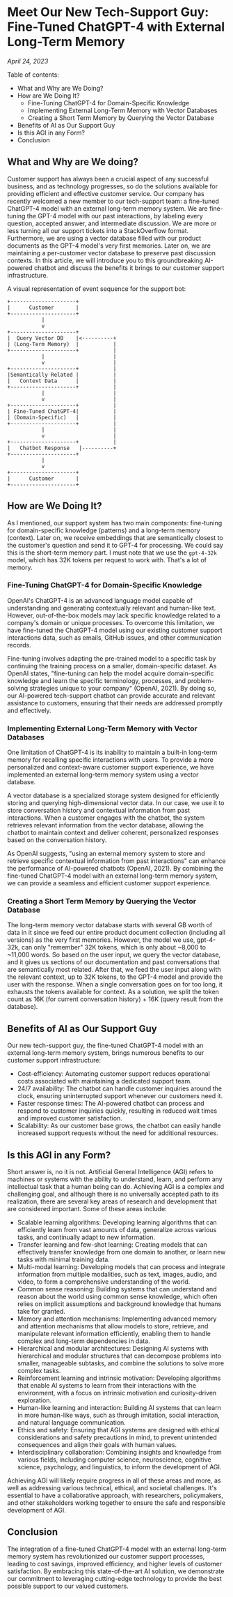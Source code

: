 # Meet Our New Tech-Support Guy: Fine-Tuned ChatGPT-4 with External Long-Term Memory
_April 24, 2023_

Table of contents:
* What and Why are We Doing?
* How are We Doing It?
  * Fine-Tuning ChatGPT-4 for Domain-Specific Knowledge
  * Implementing External Long-Term Memory with Vector Databases
  * Creating a Short Term Memory by Querying the Vector Database
* Benefits of AI as Our Support Guy
* Is this AGI in any Form?
* Conclusion

## What and Why are We doing?
Customer support has always been a crucial aspect of any successful business, and as technology progresses, so do the solutions available for providing efficient and effective customer service. Our company has recently welcomed a new member to our tech-support team: a fine-tuned ChatGPT-4 model with an external long-term memory system. We are fine-tuning the GPT-4 model with our past interactions, by labeling every question, accepted answer, and intermediate discussion. We are more or less turning all our support tickets into a StackOverflow format. Furthermore, we are using a vector database filled with our product documents as the GPT-4 model's very first memories. Later on, we are maintaining a per-customer vector database to preserve past discussion contexts. In this article, we will introduce you to this groundbreaking AI-powered chatbot and discuss the benefits it brings to our customer support infrastructure.

A visual representation of event sequence for the support bot:

```ascii
+---------------------+
|      Customer       |
+---------------------+
           |
           v
+---------------------+
|  Query Vector DB    |<----------+
| (Long-Term Memory)  |           |
+---------------------+           |
           |                      |
           v                      |
+---------------------+           |
|Semantically Related |           |
|   Context Data      |           |
+---------------------+           |
           |                      |
           v                      |
+---------------------+           |
| Fine-Tuned ChatGPT-4|           |
| (Domain-Specific)   |           |
+---------------------+           |
           |                      |
           v                      |
+---------------------+           |
|   Chatbot Response   |----------+
+---------------------+
           |
           v
+---------------------+
|      Customer       |
+---------------------+
```

## How are We Doing It?
As I mentioned, our support system has two main components: fine-tuning for domain-specific knowledge (patterns) and a long-term memory (context). Later on, we receive embeddings that are semantically closest to the customer's question and send it to GPT-4 for processing. We could say this is the short-term memory part. I must note that we use the `gpt-4-32k` model, which has 32K tokens per request to work with. That's a lot of memory.

### Fine-Tuning ChatGPT-4 for Domain-Specific Knowledge
OpenAI's ChatGPT-4 is an advanced language model capable of understanding and generating contextually relevant and human-like text. However, out-of-the-box models may lack specific knowledge related to a company's domain or unique processes. To overcome this limitation, we have fine-tuned the ChatGPT-4 model using our existing customer support interactions data, such as emails, GitHub issues, and other communication records.

Fine-tuning involves adapting the pre-trained model to a specific task by continuing the training process on a smaller, domain-specific dataset. As OpenAI states, "fine-tuning can help the model acquire domain-specific knowledge and learn the specific terminology, processes, and problem-solving strategies unique to your company" (OpenAI, 2021). By doing so, our AI-powered tech-support chatbot can provide accurate and relevant assistance to customers, ensuring that their needs are addressed promptly and effectively.

### Implementing External Long-Term Memory with Vector Databases
One limitation of ChatGPT-4 is its inability to maintain a built-in long-term memory for recalling specific interactions with users. To provide a more personalized and context-aware customer support experience, we have implemented an external long-term memory system using a vector database.

A vector database is a specialized storage system designed for efficiently storing and querying high-dimensional vector data. In our case, we use it to store conversation history and contextual information from past interactions. When a customer engages with the chatbot, the system retrieves relevant information from the vector database, allowing the chatbot to maintain context and deliver coherent, personalized responses based on the conversation history.

As OpenAI suggests, "using an external memory system to store and retrieve specific contextual information from past interactions" can enhance the performance of AI-powered chatbots (OpenAI, 2021). By combining the fine-tuned ChatGPT-4 model with an external long-term memory system, we can provide a seamless and efficient customer support experience.

### Creating a Short Term Memory by Querying the Vector Database
The long-term memory vector database starts with several GB worth of data in it since we feed our entire product document collection (including all versions) as the very first memories. However, the model we use, gpt-4-32k, can only "remember" 32K tokens, which is only about ~8,000 to ~11,000 words. So based on the user input, we query the vector database, and it gives us sections of our documentation and past conversations that are semantically most related. After that, we feed the user input along with the relevant context, up to 32K tokens, to the GPT-4 model and provide the user with the response. When a single conversation goes on for too long, it exhausts the tokens available for context. As a solution, we split the token count as 16K (for current conversation history) + 16K (query result from the database).

## Benefits of AI as Our Support Guy
Our new tech-support guy, the fine-tuned ChatGPT-4 model with an external long-term memory system, brings numerous benefits to our customer support infrastructure:
* Cost-efficiency: Automating customer support reduces operational costs associated with maintaining a dedicated support team.
* 24/7 availability: The chatbot can handle customer inquiries around the clock, ensuring uninterrupted support whenever our customers need it.
* Faster response times: The AI-powered chatbot can process and respond to customer inquiries quickly, resulting in reduced wait times and improved customer satisfaction.
* Scalability: As our customer base grows, the chatbot can easily handle increased support requests without the need for additional resources.

## Is this AGI in any Form?
Short answer is, no it is not. Artificial General Intelligence (AGI) refers to machines or systems with the ability to understand, learn, and perform any intellectual task that a human being can do. Achieving AGI is a complex and challenging goal, and although there is no universally accepted path to its realization, there are several key areas of research and development that are considered important. Some of these areas include:

* Scalable learning algorithms: Developing learning algorithms that can efficiently learn from vast amounts of data, generalize across various tasks, and continually adapt to new information.
* Transfer learning and few-shot learning: Creating models that can effectively transfer knowledge from one domain to another, or learn new tasks with minimal training data.
* Multi-modal learning: Developing models that can process and integrate information from multiple modalities, such as text, images, audio, and video, to form a comprehensive understanding of the world.
* Common sense reasoning: Building systems that can understand and reason about the world using common sense knowledge, which often relies on implicit assumptions and background knowledge that humans take for granted.
* Memory and attention mechanisms: Implementing advanced memory and attention mechanisms that allow models to store, retrieve, and manipulate relevant information efficiently, enabling them to handle complex and long-term dependencies in data.
* Hierarchical and modular architectures: Designing AI systems with hierarchical and modular structures that can decompose problems into smaller, manageable subtasks, and combine the solutions to solve more complex tasks.
* Reinforcement learning and intrinsic motivation: Developing algorithms that enable AI systems to learn from their interactions with the environment, with a focus on intrinsic motivation and curiosity-driven exploration.
* Human-like learning and interaction: Building AI systems that can learn in more human-like ways, such as through imitation, social interaction, and natural language communication.
* Ethics and safety: Ensuring that AGI systems are designed with ethical considerations and safety precautions in mind, to prevent unintended consequences and align their goals with human values.
* Interdisciplinary collaboration: Combining insights and knowledge from various fields, including computer science, neuroscience, cognitive science, psychology, and linguistics, to inform the development of AGI.

Achieving AGI will likely require progress in all of these areas and more, as well as addressing various technical, ethical, and societal challenges. It's essential to have a collaborative approach, with researchers, policymakers, and other stakeholders working together to ensure the safe and responsible development of AGI.

## Conclusion
The integration of a fine-tuned ChatGPT-4 model with an external long-term memory system has revolutionized our customer support processes, leading to cost savings, improved efficiency, and higher levels of customer satisfaction. By embracing this state-of-the-art AI solution, we demonstrate our commitment to leveraging cutting-edge technology to provide the best possible support to our valued customers.
